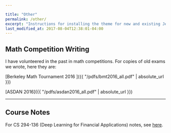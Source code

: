 ```yaml
---

title: "Other"
permalink: /other/
excerpt: "Instructions for installing the theme for new and existing Jekyll based sites."
last_modified_at: 2017-08-04T12:38:01-04:00
---
```


## Math Competition Writing

I have volunteered in the past in math competitions. For copies of old exams we wrote, here they are:

[Berkeley Math Tournament 2016 ]({{ "/pdfs/bmt2016_all.pdf" | absolute_url }})

[ASDAN 2016]({{ "/pdfs/asdan2016_all.pdf" | absolute_url }})

---

## Course Notes 

For CS 294-136 (Deep Learning for Financial Applications) notes, see [here](https://www.dropbox.com/sh/a0qvkg4rppkc862/AACyqtRHJ-rsoZiut-ADf83fa?dl=0). 
